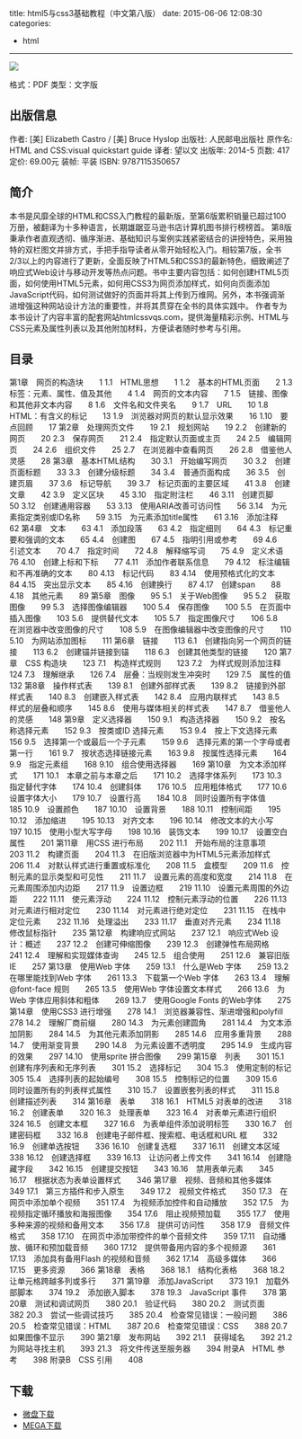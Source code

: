 title: html5与css3基础教程（中文第八版）
date: 2015-06-06 12:08:30
categories:
 - html
---

![](http://img4.douban.com/lpic/s27328058.jpg)

格式：PDF
类型：文字版

<!--more-->

## 出版信息 ##

作者: [美] Elizabeth Castro / [美] Bruce Hyslop 
出版社: 人民邮电出版社
原作名: HTML and CSS:visual quickstart guide
译者: 望以文 
出版年: 2014-5
页数: 417
定价: 69.00元
装帧: 平装
ISBN: 9787115350657

## 简介 ##

本书是风靡全球的HTML和CSS入门教程的最新版，至第6版累积销量已超过100万册，被翻译为十多种语言，长期雄踞亚马逊书店计算机图书排行榜榜首。
第8版秉承作者直观透彻、循序渐进、基础知识与案例实践紧密结合的讲授特色，采用独特的双栏图文并排方式，手把手指导读者从零开始轻松入门。相较第7版，全书2/3以上的内容进行了更新，全面反映了HTML5和CSS3的最新特色，细致阐述了响应式Web设计与移动开发等热点问题。书中主要内容包括：如何创建HTML5页面，如何使用HTML5元素，如何用CSS3为网页添加样式，如何向页面添加JavaScript代码，如何测试做好的页面并将其上传到万维网。另外，本书强调渐进增强这种网站设计方法的重要性，并将其贯穿在全书的具体实践中。
作者专为本书设计了内容丰富的配套网站htmlcssvqs.com，提供海量精彩示例、HTML与CSS元素及属性列表以及其他附加材料，方便读者随时参考与引用。

## 目录 ##

第1章　网页的构造块　　1
1.1　HTML思想　　1
1.2　基本的HTML页面　　2
1.3　标签：元素、属性、值及其他　　4
1.4　网页的文本内容　　7
1.5　链接、图像和其他非文本内容　　8
1.6　文件名和文件夹名　　9
1.7　URL　　10
1.8　HTML：有含义的标记　　13
1.9　浏览器对网页的默认显示效果　　16
1.10　要点回顾　　17
第2章　处理网页文件　　19
2.1　规划网站　　19
2.2　创建新的网页　　20
2.3　保存网页　　21
2.4　指定默认页面或主页　　24
2.5　编辑网页　　24
2.6　组织文件　　25
2.7　在浏览器中查看网页　　26
2.8　借鉴他人灵感　　28
第3章　基本HTML结构　　30
3.1　开始编写网页　　30
3.2　创建页面标题　　33
3.3　创建分级标题　　34
3.4　普通页面构成　　36
3.5　创建页眉　　37
3.6　标记导航　　39
3.7　标记页面的主要区域　　41
3.8　创建文章　　42
3.9　定义区块　　45
3.10　指定附注栏　　46
3.11　创建页脚　　50
3.12　创建通用容器　　53
3.13　使用ARIA改善可访问性　　56
3.14　为元素指定类别或ID名称　　59
3.15　为元素添加title属性　　61
3.16　添加注释　　62
第4章　文本　　63
4.1　添加段落　　63
4.2　指定细则　　64
4.3　标记重要和强调的文本　　65
4.4　创建图　　67
4.5　指明引用或参考　　69
4.6　引述文本　　70
4.7　指定时间　　72
4.8　解释缩写词　　75
4.9　定义术语　　76
4.10　创建上标和下标　　77
4.11　添加作者联系信息　　79
4.12　标注编辑和不再准确的文本　　80
4.13　标记代码　　83
4.14　使用预格式化的文本　　84
4.15　突出显示文本　　85
4.16　创建换行　　87
4.17　创建span　　88
4.18　其他元素　　89
第5章　图像　　95
5.1　关于Web图像　　95
5.2　获取图像　　99
5.3　选择图像编辑器　　100
5.4　保存图像　　100
5.5　在页面中插入图像　　103
5.6　提供替代文本　　105
5.7　指定图像尺寸　　106
5.8　在浏览器中改变图像的尺寸　　108
5.9　在图像编辑器中改变图像的尺寸　　110
5.10　为网站添加图标　　111
第6章　链接　　113
6.1　创建指向另一个网页的链接　　113
6.2　创建锚并链接到锚　　118
6.3　创建其他类型的链接　　120
第7章　CSS 构造块　　123
7.1　构造样式规则　　123
7.2　为样式规则添加注释　　124
7.3　理解继承　　126
7.4　层叠：当规则发生冲突时　　129
7.5　属性的值　　132
第8章　操作样式表　　139
8.1　创建外部样式表　　139
8.2　链接到外部样式表　　140
8.3　创建嵌入样式表　　142
8.4　应用内联样式　　143
8.5　样式的层叠和顺序　　145
8.6　使用与媒体相关的样式表　　147
8.7　借鉴他人的灵感　　148
第9章　定义选择器　　150
9.1　构造选择器　　150
9.2　按名称选择元素　　152
9.3　按类或ID 选择元素　　153
9.4　按上下文选择元素　　156
9.5　选择第一个或最后一个子元素　　159
9.6　选择元素的第一个字母或者第一行　　161
9.7　按状态选择链接元素　　163
9.8　按属性选择元素　　164
9.9　指定元素组　　168
9.10　组合使用选择器　　169
第10章　为文本添加样式　　171
10.1　本章之前与本章之后　　171
10.2　选择字体系列　　173
10.3　指定替代字体　　174
10.4　创建斜体　　176
10.5　应用粗体格式　　177
10.6　设置字体大小　　179
10.7　设置行高　　184
10.8　同时设置所有字体值　　185
10.9　设置颜色　　187
10.10　设置背景　　188
10.11　控制间距　　195
10.12　添加缩进　　195
10.13　对齐文本　　196
10.14　修改文本的大小写　　197
10.15　使用小型大写字母　　198
10.16　装饰文本　　199
10.17　设置空白属性　　201
第11章　用CSS 进行布局　　202
11.1　开始布局的注意事项　　203
11.2　构建页面　　204
11.3　在旧版浏览器中为HTML5元素添加样式　　206
11.4　对默认样式进行重置或标准化　　208
11.5　盒模型　　209
11.6　控制元素的显示类型和可见性　　211
11.7　设置元素的高度和宽度　　214
11.8　在元素周围添加内边距　　217
11.9　设置边框　　219
11.10　设置元素周围的外边距　　222
11.11　使元素浮动　　224
11.12　控制元素浮动的位置　　226
11.13　对元素进行相对定位　　230
11.14　对元素进行绝对定位　　231
11.15　在栈中定位元素　　232
11.16　处理溢出　　233
11.17　垂直对齐元素　　234
11.18　修改鼠标指针　　235
第12章　构建响应式网站　　237
12.1　响应式Web 设计：概述　　237
12.2　创建可伸缩图像　　239
12.3　创建弹性布局网格　　241
12.4　理解和实现媒体查询　　245
12.5　组合使用　　251
12.6　兼容旧版IE　　257
第13章　使用Web 字体　　259
13.1　什么是Web 字体　　259
13.2　在哪里能找到Web 字体　　261
13.3　下载第一个Web 字体　　263
13.4　理解@font-face 规则　　265
13.5　使用Web 字体设置文本样式　　266
13.6　为Web 字体应用斜体和粗体　　269
13.7　使用Google Fonts 的Web字体　　275
第14章　使用CSS3 进行增强　　278
14.1　浏览器兼容性、渐进增强和polyfill　　278
14.2　理解厂商前缀　　280
14.3　为元素创建圆角　　281
14.4　为文本添加阴影　　284
14.5　为其他元素添加阴影　　285
14.6　应用多重背景　　288
14.7　使用渐变背景　　290
14.8　为元素设置不透明度　　295
14.9　生成内容的效果　　297
14.10　使用sprite 拼合图像　　299
第15章　列表　　301
15.1　创建有序列表和无序列表　　301
15.2　选择标记　　304
15.3　使用定制的标记　　305
15.4　选择列表的起始编号　　308
15.5　控制标记的位置　　309
15.6　同时设置所有的列表样式属性　　310
15.7　设置嵌套列表的样式　　311
15.8　创建描述列表　　314
第16章　表单　　318
16.1　HTML5 对表单的改进　　318
16.2　创建表单　　320
16.3　处理表单　　323
16.4　对表单元素进行组织　　324
16.5　创建文本框　　327
16.6　为表单组件添加说明标签　　330
16.7　创建密码框　　332
16.8　创建电子邮件框、搜索框、电话框和URL 框　　332
16.9　创建单选按钮　　336
16.10　创建复选框　　337
16.11　创建文本区域　　338
16.12　创建选择框　　339
16.13　让访问者上传文件　　341
16.14　创建隐藏字段　　342
16.15　创建提交按钮　　343
16.16　禁用表单元素　　345
16.17　根据状态为表单设置样式　　346
第17章　视频、音频和其他多媒体　　349
17.1　第三方插件和步入原生　　349
17.2　视频文件格式　　350
17.3　在网页中添加单个视频　　351
17.4　为视频添加控件和自动播放　　352
17.5　为视频指定循环播放和海报图像　　354
17.6　阻止视频预加载　　355
17.7　使用多种来源的视频和备用文本　　356
17.8　提供可访问性　　358
17.9　音频文件格式　　358
17.10　在网页中添加带控件的单个音频文件　　359
17.11　自动播放、循环和预加载音频　　360
17.12　提供带备用内容的多个视频源　　361
17.13　添加具有备用Flash 的视频和音频　　362
17.14　高级多媒体　　366
17.15　更多资源　　366
第18章　表格　　368
18.1　结构化表格　　368
18.2　让单元格跨越多列或多行　　371
第19章　添加JavaScript　　373
19.1　加载外部脚本　　374
19.2　添加嵌入脚本　　378
19.3　JavaScript 事件　　378
第20章　测试和调试网页　　380
20.1　验证代码　　380
20.2　测试页面　　382
20.3　尝试一些调试技巧　　385
20.4　检查常见错误：一般问题　　386
20.5　检查常见错误：HTML　　387
20.6　检查常见错误：CSS　　388
20.7　如果图像不显示　　390
第21章　发布网站　　392
21.1　获得域名　　392
21.2　为网站寻找主机　　393
21.3　将文件传送至服务器　　394
附录A　HTML 参考　　398
附录B　CSS 引用　　408

## 下载 ##

+ [微盘下载](http://vdisk.weibo.com/s/aADaW4YRFtLkX)
+ [MEGA下载](https://mega.co.nz/#!rZkwgArb!eAS-tghoBSBCRQ8FlxqILSSh5HVOiy38BbjMhVsTyo8)